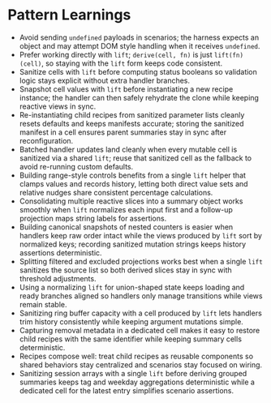 # Pattern Learnings

- Avoid sending `undefined` payloads in scenarios; the harness expects an object
  and may attempt DOM style handling when it receives `undefined`.
- Prefer working directly with `lift`; `derive(cell, fn)` is just
  `lift(fn)(cell)`, so staying with the `lift` form keeps code consistent.
- Sanitize cells with `lift` before computing status booleans so validation
  logic stays explicit without extra handler branches.
- Snapshot cell values with `lift` before instantiating a new recipe instance;
  the handler can then safely rehydrate the clone while keeping reactive views
  in sync.
- Re-instantiating child recipes from sanitized parameter lists cleanly resets
  defaults and keeps manifests accurate; storing the sanitized manifest in a
  cell ensures parent summaries stay in sync after reconfiguration.
- Batched handler updates land cleanly when every mutable cell is sanitized via
  a shared `lift`; reuse that sanitized cell as the fallback to avoid re-running
  custom defaults.
- Building range-style controls benefits from a single `lift` helper that clamps
  values and records history, letting both direct value sets and relative nudges
  share consistent percentage calculations.
- Consolidating multiple reactive slices into a summary object works smoothly
  when `lift` normalizes each input first and a follow-up projection maps string
  labels for assertions.
- Building canonical snapshots of nested counters is easier when handlers keep
  raw order intact while the views produced by `lift` sort by normalized keys;
  recording sanitized mutation strings keeps history assertions deterministic.
- Splitting filtered and excluded projections works best when a single `lift`
  sanitizes the source list so both derived slices stay in sync with threshold
  adjustments.
- Using a normalizing `lift` for union-shaped state keeps loading and ready
  branches aligned so handlers only manage transitions while views remain
  stable.
- Sanitizing ring buffer capacity with a cell produced by `lift` lets handlers
  trim history consistently while keeping argument mutations simple.
- Capturing removal metadata in a dedicated cell makes it easy to restore child
  recipes with the same identifier while keeping summary cells deterministic.
- Recipes compose well: treat child recipes as reusable components so shared
  behaviors stay centralized and scenarios stay focused on wiring.
- Sanitizing session arrays with a single `lift` before deriving grouped
  summaries keeps tag and weekday aggregations deterministic while a dedicated
  cell for the latest entry simplifies scenario assertions.
